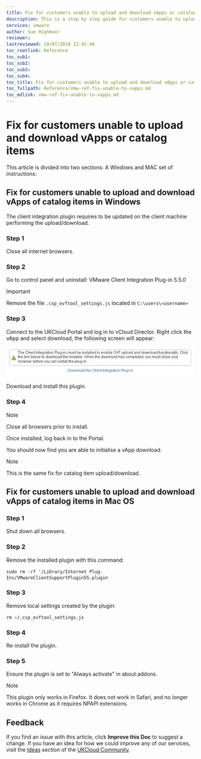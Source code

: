 ```yaml
---
title: Fix for customers unable to upload and download vApps or catalog items | UKCloud Ltd
description: This is a step by step guide for customers unable to upload or download catalog items
services: vmware
author: Sue Highmoor
reviewer:
lastreviewed: 19/07/2018 12:45:48
toc_rootlink: Reference
toc_sub1: 
toc_sub2:
toc_sub3:
toc_sub4:
toc_title: Fix for customers unable to upload and download vApps or catalog items
toc_fullpath: Reference/vmw-ref-fix-unable-to-vapps.md
toc_mdlink: vmw-ref-fix-unable-to-vapps.md
---
```


# Fix for customers unable to upload and download vApps or catalog items

This article is divided into two sections: A Windows and MAC set of instructions:

## Fix for customers unable to upload and download vApps of catalog items in Windows

The client integration plugin requires to be updated on the client machine performing the upload/download.

### Step 1

Close all internet browsers.

### Step 2

Go to control panel and uninstall: VMware Client Integration Plug-in 5.5.0

> [!IMPORTANT]
>
> Remove the file `.csp_ovftool_settings.js` located in `C:\users\<username>`

### Step 3

Connect to the UKCloud Portal and log in to vCloud Director. Right click the vApp and select download, the following screen will appear:

![Client Integration Plug-in download page](images/integration_plugin.jpg)

Download and install this plugin.

### Step 4

> [!NOTE]
> Close all browsers prior to install.

Once installed, log back in to the Portal.

You should now find you are able to initialise a vApp download.

> [!NOTE]
> This is the same fix for catalog item upload/download.

## Fix for customers unable to upload and download vApps of catalog items in Mac OS

### Step 1

Shut down all browsers.

### Step 2

Remove the installed plugin with this command:

    sudo rm -rf '/Library/Internet Plug-Ins/VMwareClientSupportPlugin55.plugin

### Step 3

Remove local settings created by the plugin:

    rm ~/.csp_ovftool_settings.js

### Step 4

Re-install the plugin.

### Step 5

Ensure the plugin is set to "Always activate" in about:addons.

> [!NOTE]
> This plugin only works in Firefox. It does not work in Safari, and no longer works in Chrome as it requires NPAPI extensions.

## Feedback

If you find an issue with this article, click **Improve this Doc** to suggest a change. If you have an idea for how we could improve any of our services, visit the [Ideas](https://community.ukcloud.com/ideas) section of the [UKCloud Community](https://community.ukcloud.com).
